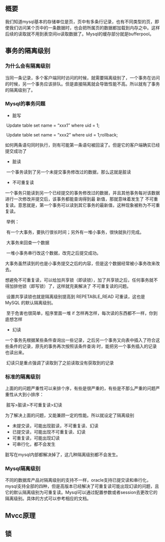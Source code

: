 ## 概要

​	我们知道mysql基本的存储单位是页，页中有多条行记录，也有不同类型的页，即使我们访问某个页中的一条数据时，也会把所属页的数据都加载到内存之中。这样后续的读取就不用到表空间io读取数据了。Mysql的缓存部分就是bufferpool。

## 事务的隔离级别

### 为什么会有隔离级别

当同一条记录，多个客户端同时访问的时候，就需要隔离级别了，一个事务在访问的时候，另一个事务应该排队。但是直接隔离就会导致性能不高。所以就有了事务的隔离级别了。

### Mysql的事务问题

* 脏写

​        Update table set name = “xxx1” where uid = 1;

​		Update table set name = “xxx2” where uid = 1;rollback;

​		如何两条语句同时执行，则有可能第一条语句被回滚了。但是它的客户端确实已经提交成功了

* 脏读

​		一个事务读到了另一个未提交事务修改过的数据，那么这就是脏读

* 不可重复读

​			一个事务只能读到另一个已经提交的事务修改过的数据，并且其他事务每对该数据进行一次修改并提交后，该事务都能查询得到最		新值，那就意味着发生了 不可重复读。意思就是，第一个事务可以读到其它事务的最新值，这种现象被称为不可重复读。

​		举例：

​				有一个大事务，要执行很长时间；另外有一堆小事务，很快就执行完成。

​				大事务来回查一个数据

​				一堆小事务串行改这个数据，改完之后提交成功。

​				大事务虽然读到的也是小事务提交之后的内容，但是这个数据经常被小事务改来改去。

​				想避免不可重复读，可以给加共享锁（即读锁），加了共享锁之后，任何事务就不得加排他锁（即写锁）了，这样就完美解决了				不可重复读的问题。

​				设置共享读锁也就是隔离级别提高到 REPETABLE_READ 可重读，这也是 MySQL 的默认隔离级别。

​				至于危害也很简单，程序里面一堆 if 怎样再怎样，每次读的东西都不一样，你到底想怎样

* 幻读

​			一个事务先根据某些条件查询出一些记录，之后另一个事务又向表中插入了符合这些条件的记录，原先的事务再次按照该条件查询		时，能把另一个事务插入的记录也读出来。

​			幻读只是重点强调了读取到了之前读取没有获取到的记录

### 标准的隔离级别

​	上面的的问题严重性可以来排个序，有些是很严重的，有些是不那么严重的问题严重性从大到小排序：

​	脏写>脏读>不可重复读>幻读

为了解决上面的问题，又能兼顾一定的性能。所以就设定了隔离级别

- 未提交读，可能出现脏读，不可重复读、幻读
- 已提交读，可能出现不可重复读、幻读
- 可重复读，可能出现幻读
- 可串行化，都不会发生

脏写在mysql内部都解决掉了，这几种隔离级别都不会发生。

### Mysql隔离级别

​	不同的数据库产品对隔离级别的支持不一样，oracle支持已提交读和串行化，mysql支持全部的四种，但是高版本已经解决了可重复读可能出现幻读的问题，且它的默认隔离级别为可重复读。Mysql可以通过配置参数或者session去更改它的隔离级别。具体的方式可以参考相应的文档。

## Mvcc原理



## 锁